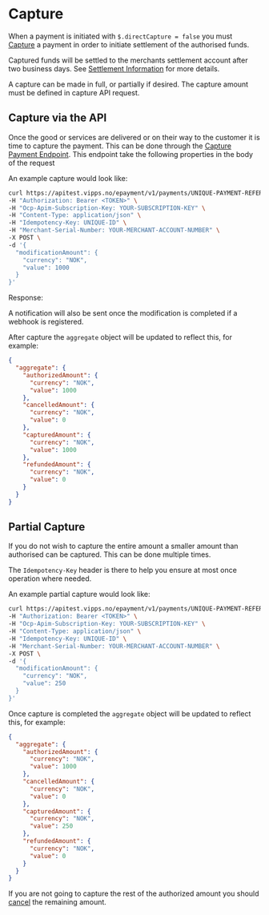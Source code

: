 <!-- START_METADATA
---
title: Capturing a Payment
id: capture
pagination_prev: APIs/epayment-api/api-guide/modifications/payment-states
pagination_next: APIs/epayment-api/api-guide/modifications/refund
---
import ApiSchema from '@theme/ApiSchema';

END_METADATA -->

# Capture

When a payment is initiated with `$.directCapture = false` you must [Capture][capture-payment-endpoint] a payment in order to initiate settlement of the authorised funds.

Captured funds will be settled to the merchants settlement account after two business days. See [Settlement Information](https://vippsas.github.io/vipps-developer-docs/docs/vipps-developers/settlements) for more details.

A capture can be made in full, or partially if desired. The capture amount must be defined in capture API request.

## Capture via the API

Once the good or services are delivered or on their way to the customer it is time to capture the payment.
This can be done through the [Capture Payment Endpoint][capture-payment-endpoint].
This endpoint take the following properties in the body of the request

<ApiSchema id="epayment-swagger-id" pointer="#/components/schemas/CaptureModificationRequest" />

An example capture would look like:

```bash
curl https://apitest.vipps.no/epayment/v1/payments/UNIQUE-PAYMENT-REFERENCE/capture \
-H "Authorization: Bearer <TOKEN>" \
-H "Ocp-Apim-Subscription-Key: YOUR-SUBSCRIPTION-KEY" \
-H "Content-Type: application/json" \
-H "Idempotency-Key: UNIQUE-ID" \
-H "Merchant-Serial-Number: YOUR-MERCHANT-ACCOUNT-NUMBER" \
-X POST \
-d '{
  "modificationAmount": {
    "currency": "NOK",
    "value": 1000
  }
}'
```

Response:

<ApiSchema id="epayment-swagger-id" pointer="#/components/schemas/ModificationResponse" />

A notification will also be sent once the modification is completed if a webhook is registered.

After capture the `aggregate` object will be updated to reflect this, for example:

```json
{
  "aggregate": {
    "authorizedAmount": {
      "currency": "NOK",
      "value": 1000
    },
    "cancelledAmount": {
      "currency": "NOK",
      "value": 0
    },
    "capturedAmount": {
      "currency": "NOK",
      "value": 1000
    },
    "refundedAmount": {
      "currency": "NOK",
      "value": 0
    }
  }
}
```

## Partial Capture

If you do not wish to capture the entire amount a smaller amount than authorised can be captured. This can be done multiple times.

The `Idempotency-Key` header is there to help you ensure at most once operation where needed.

An example partial capture would look like:

```bash
curl https://apitest.vipps.no/epayment/v1/payments/UNIQUE-PAYMENT-REFERENCE/capture \
-H "Authorization: Bearer <TOKEN>" \
-H "Ocp-Apim-Subscription-Key: YOUR-SUBSCRIPTION-KEY" \
-H "Content-Type: application/json" \
-H "Idempotency-Key: UNIQUE-ID" \
-H "Merchant-Serial-Number: YOUR-MERCHANT-ACCOUNT-NUMBER" \
-X POST \
-d '{
  "modificationAmount": {
    "currency": "NOK",
    "value": 250
  }
}'
```

Once capture is completed the `aggregate` object will be updated to reflect this, for example:

```json
{
  "aggregate": {
    "authorizedAmount": {
      "currency": "NOK",
      "value": 1000
    },
    "cancelledAmount": {
      "currency": "NOK",
      "value": 0
    },
    "capturedAmount": {
      "currency": "NOK",
      "value": 250
    },
    "refundedAmount": {
      "currency": "NOK",
      "value": 0
    }
  }
}
```

If you are not going to capture the rest of the authorized amount you should [cancel](cancel.md#cancel-after-a-partial-capture) the remaining amount.

[capture-payment-endpoint]: https://vippsas.github.io/vipps-developer-docs/api/epayment#tag/AdjustPayments/operation/capturePayment
